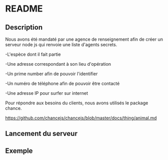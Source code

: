 # README

## Description

Nous avons été mandaté par une agence de renseignement afin de créer un serveur node js qui renvoie une liste d'agents secrets.

-L'espèce dont il fait partie

-Une adresse correspondant à son lieu d'opération

-Un prime number afin de pouvoir l'identifier

-Un numéro de téléphone afin de pouvoir être contacté

-Une adresse IP pour surfer sur internet

Pour répondre aux besoins du clients, nous avons utilisés le package chance.

https://github.com/chancejs/chancejs/blob/master/docs/thing/animal.md



## Lancement du serveur



## Exemple